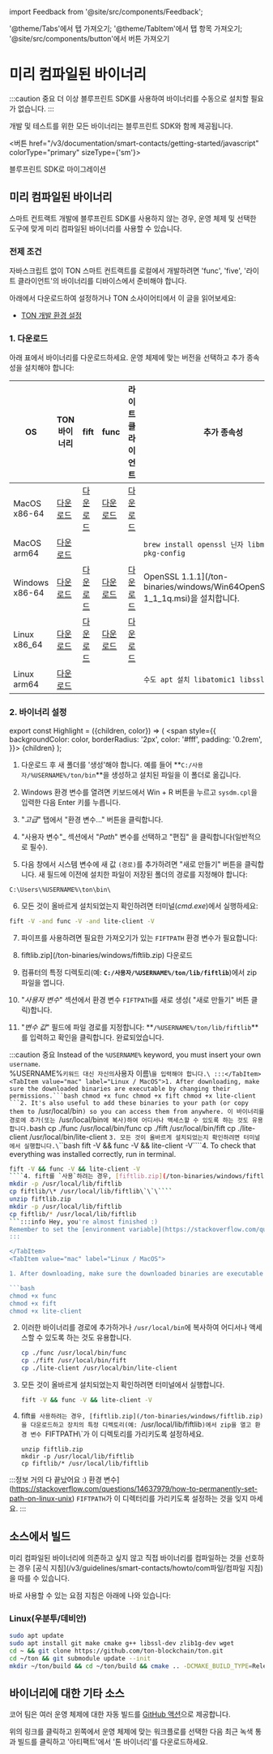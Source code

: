 import Feedback from '@site/src/components/Feedback';

'@theme/Tabs'에서 탭 가져오기;
'@theme/TabItem'에서 탭 항목 가져오기;
'@site/src/components/button'에서 버튼 가져오기

# 미리 컴파일된 바이너리

:::caution 중요
더 이상 블루프린트 SDK를 사용하여 바이너리를 수동으로 설치할 필요가 없습니다.
:::

개발 및 테스트를 위한 모든 바이너리는 블루프린트 SDK와 함께 제공됩니다.

<버튼 href="/v3/documentation/smart-contacts/getting-started/javascript"
colorType="primary" sizeType={'sm'}>

블루프린트 SDK로 마이그레이션

</Button>

## 미리 컴파일된 바이너리

스마트 컨트랙트 개발에 블루프린트 SDK를 사용하지 않는 경우, 운영 체제 및 선택한 도구에 맞게 미리 컴파일된 바이너리를 사용할 수 있습니다.

### 전제 조건

자바스크립트 없이 TON 스마트 컨트랙트를 로컬에서 개발하려면 'func', 'five', '라이트 클라이언트'의 바이너리를 디바이스에서 준비해야 합니다.

아래에서 다운로드하여 설정하거나 TON 소사이어티에서 이 글을 읽어보세요:

- [TON 개발 환경 설정](https://blog.ton.org/setting-up-a-ton-development-environment)

### 1. 다운로드

아래 표에서 바이너리를 다운로드하세요.  운영 체제에 맞는 버전을 선택하고 추가 종속성을 설치해야 합니다:

| OS                                | TON 바이너리                                                                                    | fift                                                                                     | func                                                                                     | 라이트 클라이언트                                                                                       | 추가 종속성                                                                                                                                                                                                                                                  |
| --------------------------------- | ------------------------------------------------------------------------------------------- | ---------------------------------------------------------------------------------------- | ---------------------------------------------------------------------------------------- | ----------------------------------------------------------------------------------------------- | ------------------------------------------------------------------------------------------------------------------------------------------------------------------------------------------------------------------------------------------------------- |
| MacOS x86-64                      | [다운로드](https://github.com/ton-blockchain/ton/releases/latest/download/ton-mac-x86-64.zip)   | [다운로드](https://github.com/ton-blockchain/ton/releases/latest/download/fift-mac-x86-64)   | [다운로드](https://github.com/ton-blockchain/ton/releases/latest/download/func-mac-x86-64)   | [다운로드](https://github.com/ton-blockchain/ton/releases/latest/download/lite-client-mac-x86-64)   |                                                                                                                                                                                                                                                         |
| MacOS arm64                       | [다운로드](https://github.com/ton-blockchain/ton/releases/latest/download/ton-mac-arm64.zip)    |                                                                                          |                                                                                          |                                                                                                 | `brew install openssl 닌자 libmicrohttpd pkg-config`                                                                                                                                                                                                      |
| Windows x86-64                    | [다운로드](https://github.com/ton-blockchain/ton/releases/latest/download/ton-win-x86-64.zip)   | [다운로드](https://github.com/ton-blockchain/ton/releases/latest/download/fift.exe)          | [다운로드](https://github.com/ton-blockchain/ton/releases/latest/download/func.exe)          | [다운로드](https://github.com/ton-blockchain/ton/releases/latest/download/lite-client.exe)          | OpenSSL 1.1.1](/ton-binaries/windows/Win64OpenSSL_Light-1_1_1q.msi)을 설치합니다. |
| Linux x86_64 | [다운로드](https://github.com/ton-blockchain/ton/releases/latest/download/ton-linux-x86_64.zip) | [다운로드](https://github.com/ton-blockchain/ton/releases/latest/download/fift-linux-x86_64) | [다운로드](https://github.com/ton-blockchain/ton/releases/latest/download/func-linux-x86_64) | [다운로드](https://github.com/ton-blockchain/ton/releases/latest/download/lite-client-linux-x86_64) |                                                                                                                                                                                                                                                         |
| Linux arm64                       | [다운로드](https://github.com/ton-blockchain/ton/releases/latest/download/ton-linux-arm64.zip)  |                                                                                          |                                                                                          |                                                                                                 | `수도 apt 설치 libatomic1 libssl-dev`                                                                                                                                                                                                                       |

### 2. 바이너리 설정

export const Highlight = ({children, color}) => (
<span
style={{
backgroundColor: color,
borderRadius: '2px',
color: '#fff',
padding: '0.2rem',
}}>
{children} </span>
);

<Tabs groupId="operating-systems">
  <TabItem value="win" label="Windows">

1. 다운로드 후 새 폴더를 '생성'해야 합니다. 예를 들어 \*\*`C:/사용자/%USERNAME%/ton/bin`\*\*을 생성하고 설치된 파일을 이 폴더로 옮깁니다.

2. Windows 환경 변수를 열려면 키보드에서 <Highlight color="#1877F2">Win + R</Highlight> 버튼을 누르고 `sysdm.cpl`을 입력한 다음 Enter 키를 누릅니다.

3. "_고급_" 탭에서 <Highlight color="#1877F2">"환경 변수..."</Highlight> 버튼을 클릭합니다.

4. "사용자 변수"_ 섹션에서 "_Path_" 변수를 선택하고 <Highlight color="#1877F2">"편집"</Highlight> 을 클릭합니다(일반적으로 필수).

5. 다음 창에서 시스템 변수에 새 값 `(경로)`를 추가하려면 <Highlight color="#1877F2">"새로</Highlight> 만들기" 버튼을 클릭합니다.
  새 필드에 이전에 설치한 파일이 저장된 폴더의 경로를 지정해야 합니다:

  ```
  C:\Users\%USERNAME%\ton\bin\
  ```

6. 모든 것이 올바르게 설치되었는지 확인하려면 터미널(_cmd.exe_)에서 실행하세요:

  ```bash
  fift -V -and func -V -and lite-client -V
  ```

7. 파이프를 사용하려면 필요한 가져오기가 있는 `FIFTPATH` 환경 변수가 필요합니다:

  1. fiftlib.zip](/ton-binaries/windows/fiftlib.zip) 다운로드
  2. 컴퓨터의 특정 디렉토리(예: **`C:/사용자/%USERNAME%/ton/lib/fiftlib`**)에서 zip 파일을 엽니다.
  3. "_사용자 변수_" 섹션에서 환경 변수 `FIFTPATH`를 새로 생성( <Highlight color="#1877F2">"새로</Highlight> 만들기" 버튼 클릭)합니다.
  4. "_변수 값_" 필드에 파일 경로를 지정합니다: \*\*`/%USERNAME%/ton/lib/fiftlib`\*\*를 입력하고 <Highlight color="#1877F2">확인을</Highlight> 클릭합니다. 완료되었습니다.

:::caution 중요
Instead of the `%USERNAME%` keyword, you must insert your own `username`.\
%USERNAME%`키워드 대신 자신의`사용자 이름\\`을 입력해야 합니다.\
:::</TabItem> <TabItem value="mac" label="Linux / MacOS">1. After downloading, make sure the downloaded binaries are executable by changing their permissions.```bash
chmod +x func
chmod +x fift
chmod +x lite-client
```2. It's also useful to add these binaries to your path (or copy them to `/usr/local/bin`) so you can access them from anywhere.
  이 바이너리를 경로에 추가(또는 `/usr/local/bin`에 복사)하여 어디서나 액세스할 수 있도록 하는 것도 유용합니다.`bash
  cp ./func /usr/local/bin/func
  cp ./fift /usr/local/bin/fift
  cp ./lite-client /usr/local/bin/lite-client
  `3. 모든 것이 올바르게 설치되었는지 확인하려면 터미널에서 실행합니다.\`\`\`bash
  fift -V && func -V && lite-client -V````4. To check that everything was installed correctly, run in terminal.
   ```bash
   fift -V && func -V && lite-client -V
````4. fift를 `사용`하려는 경우, [fiftlib.zip](/ton-binaries/windows/fiftlib.zip)을 다운로드하여 기기의 특정 디렉토리(예: `/usr/local/lib/fiftlib`)에서 zip을 열고 환경 변수 `FIFTPATH`를 이 디렉토리를 가리키도록 설정합니다.unzip fiftlib.zip
  mkdir -p /usr/local/lib/fiftlib
  cp fiftlib/\* /usr/local/lib/fiftlib\`\`\````
unzip fiftlib.zip
mkdir -p /usr/local/lib/fiftlib
cp fiftlib/* /usr/local/lib/fiftlib
```:::info Hey, you're almost finished :)
Remember to set the [environment variable](https://stackoverflow.com/questions/14637979/how-to-permanently-set-path-on-linux-unix) `FIFTPATH` to point to this directory.
:::

</TabItem>
<TabItem value="mac" label="Linux / MacOS">

1. After downloading, make sure the downloaded binaries are executable by changing their permissions.

   ```bash
   chmod +x func
   chmod +x fift
   chmod +x lite-client
   ```

2. 이러한 바이너리를 경로에 추가하거나 `/usr/local/bin`에 복사하여 어디서나 액세스할 수 있도록 하는 것도 유용합니다.

   ```bash
   cp ./func /usr/local/bin/func
   cp ./fift /usr/local/bin/fift
   cp ./lite-client /usr/local/bin/lite-client
   ```

3. 모든 것이 올바르게 설치되었는지 확인하려면 터미널에서 실행합니다.

   ```bash
   fift -V && func -V && lite-client -V
   ```

4. fift`를 사용하려는 경우, [fiftlib.zip](/ton-binaries/windows/fiftlib.zip)을 다운로드하고 장치의 특정 디렉토리(예: `/usr/local/lib/fiftlib`)에서 zip을 열고 환경 변수 `FIFTPATH\\`가 이 디렉토리를 가리키도록 설정하세요.

   ```
   unzip fiftlib.zip
   mkdir -p /usr/local/lib/fiftlib
   cp fiftlib/* /usr/local/lib/fiftlib
   ```

:::정보 거의 다 끝났어요 :)
환경 변수](https://stackoverflow.com/questions/14637979/how-to-permanently-set-path-on-linux-unix) `FIFTPATH`가 이 디렉터리를 가리키도록 설정하는 것을 잊지 마세요.
:::

  </TabItem>
</Tabs>

## 소스에서 빌드

미리 컴파일된 바이너리에 의존하고 싶지 않고 직접 바이너리를 컴파일하는 것을 선호하는 경우 [공식 지침](/v3/guidelines/smart-contacts/howto/com파일/컴파일 지침)을 따를 수 있습니다.

바로 사용할 수 있는 요점 지침은 아래에 나와 있습니다:

### Linux(우분투/데비안)

```bash
sudo apt update
sudo apt install git make cmake g++ libssl-dev zlib1g-dev wget
cd ~ && git clone https://github.com/ton-blockchain/ton.git
cd ~/ton && git submodule update --init
mkdir ~/ton/build && cd ~/ton/build && cmake .. -DCMAKE_BUILD_TYPE=Release && make -j 4
```

## 바이너리에 대한 기타 소스

코어 팀은 여러 운영 체제에 대한 자동 빌드를 [GitHub 액션](https://github.com/ton-blockchain/ton/releases/latest)으로 제공합니다.

위의 링크를 클릭하고 왼쪽에서 운영 체제에 맞는 워크플로를 선택한 다음 최근 녹색 통과 빌드를 클릭하고 '아티팩트'에서 '톤 바이너리'를 다운로드하세요.

<Feedback />


